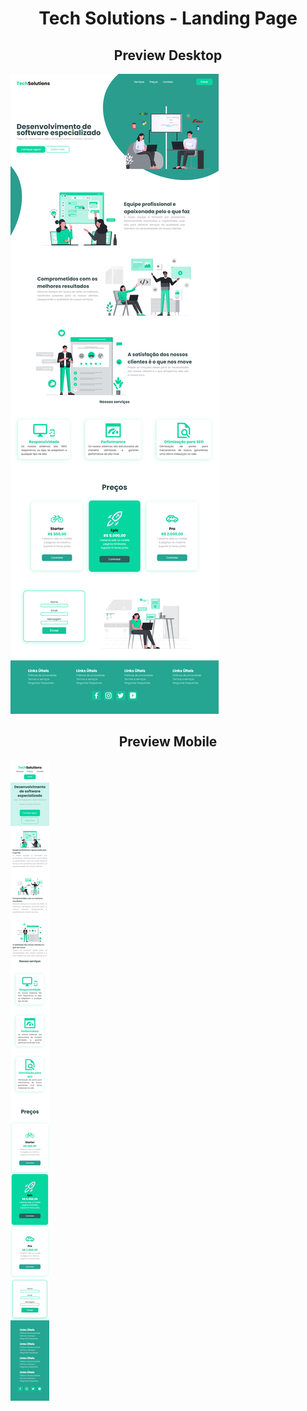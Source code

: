 <h1 align="center">Tech Solutions - Landing Page</h1>

<h2 align="center">Preview Desktop</h1>

 <img src="images/preview.png"> 

 <h2 align="center">Preview Mobile</h1>

 <img src="images/preview-mobile.png"> 

